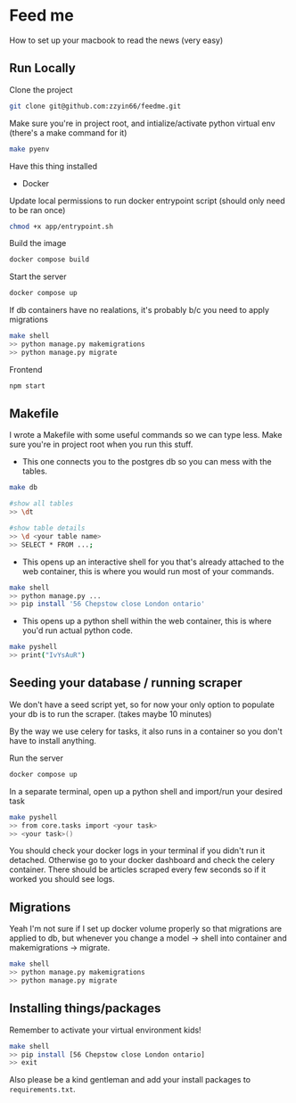 # Feed me

How to set up your macbook to read the news (very easy)

## Run Locally

Clone the project

```bash
git clone git@github.com:zzyin66/feedme.git
```

Make sure you're in project root, and intialize/activate python virtual env (there's a make command for it)

```bash
make pyenv
```

Have this thing installed

- Docker

Update local permissions to run docker entrypoint script (should only need to be ran once)

```bash
chmod +x app/entrypoint.sh
```

Build the image

```bash
docker compose build
```

Start the server

```bash
docker compose up
```

If db containers have no realations, it's probably b/c you need to apply migrations

```bash
make shell
>> python manage.py makemigrations
>> python manage.py migrate
```

Frontend

```bash
npm start
```

## Makefile

I wrote a Makefile with some useful commands so we can type less. Make sure you're in project root when you run this stuff.

- This one connects you to the postgres db so you can mess with the tables.

```bash
make db

#show all tables
>> \dt

#show table details
>> \d <your table name>
>> SELECT * FROM ...;
```

- This opens up an interactive shell for you that's already attached to the web container, this is where you would run most of your commands.

```bash
make shell
>> python manage.py ...
>> pip install '56 Chepstow close London ontario'
```

- This opens up a python shell within the web container, this is where you'd run actual python code.

```bash
make pyshell
>> print("IvYsAuR")
```

## Seeding your database / running scraper

We don't have a seed script yet, so for now your only option to populate your db is to run the scraper. (takes maybe 10 minutes)

By the way we use celery for tasks, it also runs in a container so you don't have to install anything.

Run the server

```bash
docker compose up
```

In a separate terminal, open up a python shell and import/run your desired task

```bash
make pyshell
>> from core.tasks import <your task>
>> <your task>()
```

You should check your docker logs in your terminal if you didn't run it detached. Otherwise go to your docker dashboard and check the celery container. There should be articles scraped every few seconds so if it worked you should see logs.

## Migrations

Yeah I'm not sure if I set up docker volume properly so that migrations are applied to db, but whenever you change a model -> shell into container and
makemigrations -> migrate.

```bash
make shell
>> python manage.py makemigrations
>> python manage.py migrate
```

## Installing things/packages

Remember to activate your virtual environment kids!

```bash
make shell
>> pip install [56 Chepstow close London ontario]
>> exit
```

Also please be a kind gentleman and add your install packages to `requirements.txt`.
